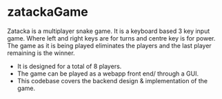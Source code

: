 # zatackaGame

Zatacka is a multiplayer snake game. It is a keyboard based 3 key input game. Where left and right keys are for turns and centre key is for power. The game as it is being played eliminates the players and the last player remaining is the winner.
- It is designed for a total of 8 players.
- The game can be played as a webapp front end/ through a GUI. 
- This codebase covers the backend design & implementation of the game.
